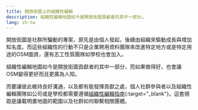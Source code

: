 ```yaml
---
title: 開放街圖上的組織性編輯
description: 組織性編輯地圖如今是開放街圖貢獻者的其中一部分…
lang: zh-tw
---
```


開放街圖是社群所騙動的專案，原先是由個人發起，後續由組織來驅動成長與增加知名度。而這些組織性的行動不只是企業聘用資料團隊來改進特定地方或是特定用途的OSM圖資，還有志工性質團隊如學校也會加入。

組織性編輯地圖如今是開放街圖貢獻者的其中一部分，而如果做得好，也會讓OSM變得更好而且更廣為人知。

而要讓彼此維持良好溝通，以及都有能發揮貢獻之處，個人社群參與者以及組織性編輯團隊如公司或是學校都需要遵循[組織性編輯指南](https://wiki.openstreetmap.org/wiki/Organised_Editing_Guidelines){:target="_blank"}。這套規距是讓載明畫地圖的範圍以及社群如何聯繫相關團體。
